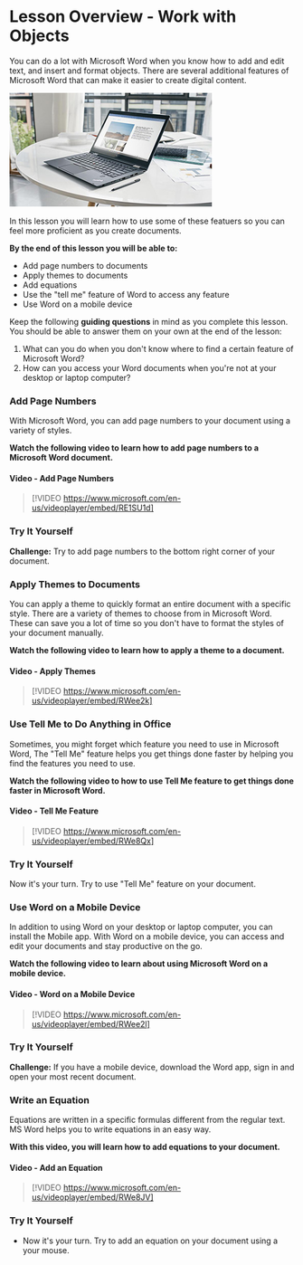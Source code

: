 # Lesson Overview - Work with Objects

You can do a lot with Microsoft Word when you know how to add and edit text, and insert and format objects. There are several additional features of Microsoft Word that can make it easier to create digital content.

![Word on a laptop](../media/Word_on_a_laptop_.jpg)

In this lesson you will learn how to use some of these featuers so you can feel more proficient as you create documents.

**By the end of this lesson you will be able to:**

*   Add page numbers to documents
*   Apply themes to documents
*   Add equations
*   Use the "tell me" feature of Word to access any feature
*   Use Word on a mobile device

Keep the following **guiding questions** in mind as you complete this lesson. You should be able to answer them on your own at the end of the lesson:

1.  What can you do when you don't know where to find a certain feature of Microsoft Word?
2.  How can you access your Word documents when you're not at your desktop or laptop computer?

### Add Page Numbers
With Microsoft Word, you can add page numbers to your document using a variety of styles.

**Watch the following video to learn how to add page numbers to a Microsoft Word document.**


#### Video - Add Page Numbers

> [!VIDEO https://www.microsoft.com/en-us/videoplayer/embed/RE1SU1d]


### Try It Yourself

**Challenge:** Try to add page numbers to the bottom right corner of your document.

### Apply Themes to Documents
You can apply a theme to quickly format an entire document with a specific style. There are a variety of themes to choose from in Microsoft Word. These can save you a lot of time so you don't have to format the styles of your document manually. 

**Watch the following video to learn how to apply a theme to a document.**


#### Video - Apply Themes

> [!VIDEO https://www.microsoft.com/en-us/videoplayer/embed/RWee2k]

### Use Tell Me to Do Anything in Office
Sometimes, you might forget which feature you need to use in Microsoft Word, The "Tell Me" feature helps you get things done faster by helping you find the features you need to use.

**Watch the following video to how to use Tell Me feature to get things done faster in Microsoft Word.**


#### Video - Tell Me Feature

> [!VIDEO https://www.microsoft.com/en-us/videoplayer/embed/RWe8Qx]


### Try It Yourself

Now it's your turn. Try to use "Tell Me" feature on your document.

### Use Word on a Mobile Device
In addition to using Word on your desktop or laptop computer, you can install the Mobile app. With Word on a mobile device, you can access and edit your documents and stay productive on the go. 

**Watch the following video to learn about using Microsoft Word on a mobile device.**


#### Video - Word on a Mobile Device

> [!VIDEO https://www.microsoft.com/en-us/videoplayer/embed/RWee2l]


### Try It Yourself

**Challenge:** If you have a mobile device, download the Word app, sign in and open your most recent document.

### Write an Equation
Equations are written in a specific formulas different from the regular text. MS Word helps you to write equations in an easy way.

**With this video, you will learn how to add equations to your document.**


#### Video - Add an Equation

> [!VIDEO https://www.microsoft.com/en-us/videoplayer/embed/RWe8JV]


### Try It Yourself

*   Now it's your turn. Try to add an equation on your document using a your mouse.


